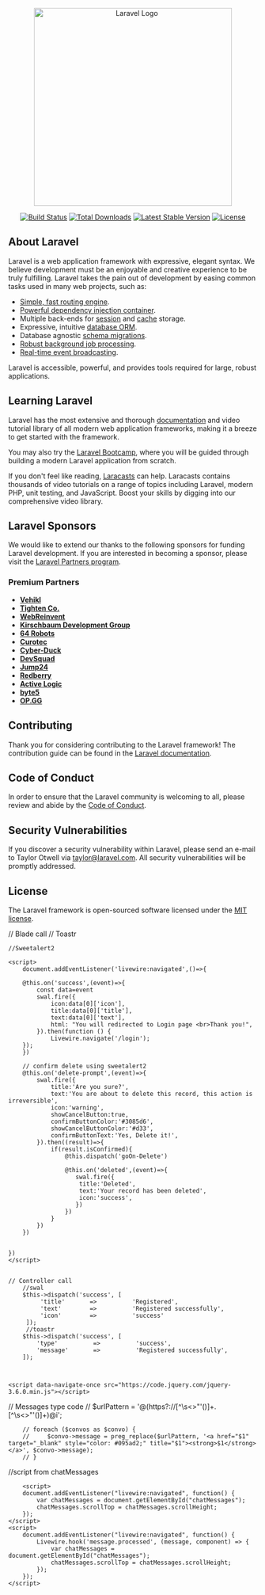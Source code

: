 <p align="center"><a href="https://laravel.com" target="_blank"><img src="https://raw.githubusercontent.com/laravel/art/master/logo-lockup/5%20SVG/2%20CMYK/1%20Full%20Color/laravel-logolockup-cmyk-red.svg" width="400" alt="Laravel Logo"></a></p>

<p align="center">
<a href="https://github.com/laravel/framework/actions"><img src="https://github.com/laravel/framework/workflows/tests/badge.svg" alt="Build Status"></a>
<a href="https://packagist.org/packages/laravel/framework"><img src="https://img.shields.io/packagist/dt/laravel/framework" alt="Total Downloads"></a>
<a href="https://packagist.org/packages/laravel/framework"><img src="https://img.shields.io/packagist/v/laravel/framework" alt="Latest Stable Version"></a>
<a href="https://packagist.org/packages/laravel/framework"><img src="https://img.shields.io/packagist/l/laravel/framework" alt="License"></a>
</p>

## About Laravel

Laravel is a web application framework with expressive, elegant syntax. We believe development must be an enjoyable and creative experience to be truly fulfilling. Laravel takes the pain out of development by easing common tasks used in many web projects, such as:

-   [Simple, fast routing engine](https://laravel.com/docs/routing).
-   [Powerful dependency injection container](https://laravel.com/docs/container).
-   Multiple back-ends for [session](https://laravel.com/docs/session) and [cache](https://laravel.com/docs/cache) storage.
-   Expressive, intuitive [database ORM](https://laravel.com/docs/eloquent).
-   Database agnostic [schema migrations](https://laravel.com/docs/migrations).
-   [Robust background job processing](https://laravel.com/docs/queues).
-   [Real-time event broadcasting](https://laravel.com/docs/broadcasting).

Laravel is accessible, powerful, and provides tools required for large, robust applications.

## Learning Laravel

Laravel has the most extensive and thorough [documentation](https://laravel.com/docs) and video tutorial library of all modern web application frameworks, making it a breeze to get started with the framework.

You may also try the [Laravel Bootcamp](https://bootcamp.laravel.com), where you will be guided through building a modern Laravel application from scratch.

If you don't feel like reading, [Laracasts](https://laracasts.com) can help. Laracasts contains thousands of video tutorials on a range of topics including Laravel, modern PHP, unit testing, and JavaScript. Boost your skills by digging into our comprehensive video library.

## Laravel Sponsors

We would like to extend our thanks to the following sponsors for funding Laravel development. If you are interested in becoming a sponsor, please visit the [Laravel Partners program](https://partners.laravel.com).

### Premium Partners

-   **[Vehikl](https://vehikl.com/)**
-   **[Tighten Co.](https://tighten.co)**
-   **[WebReinvent](https://webreinvent.com/)**
-   **[Kirschbaum Development Group](https://kirschbaumdevelopment.com)**
-   **[64 Robots](https://64robots.com)**
-   **[Curotec](https://www.curotec.com/services/technologies/laravel/)**
-   **[Cyber-Duck](https://cyber-duck.co.uk)**
-   **[DevSquad](https://devsquad.com/hire-laravel-developers)**
-   **[Jump24](https://jump24.co.uk)**
-   **[Redberry](https://redberry.international/laravel/)**
-   **[Active Logic](https://activelogic.com)**
-   **[byte5](https://byte5.de)**
-   **[OP.GG](https://op.gg)**

## Contributing

Thank you for considering contributing to the Laravel framework! The contribution guide can be found in the [Laravel documentation](https://laravel.com/docs/contributions).

## Code of Conduct

In order to ensure that the Laravel community is welcoming to all, please review and abide by the [Code of Conduct](https://laravel.com/docs/contributions#code-of-conduct).

## Security Vulnerabilities

If you discover a security vulnerability within Laravel, please send an e-mail to Taylor Otwell via [taylor@laravel.com](mailto:taylor@laravel.com). All security vulnerabilities will be promptly addressed.

## License

The Laravel framework is open-sourced software licensed under the [MIT license](https://opensource.org/licenses/MIT).

// Blade call
// Toastr

<script>
document.addEventListener('livewire:navigated',()=>{
@this.on('success', (event) => {
const data=event
toastr[data[0].type](data[0].message, '', {
closeButton: true,
"progressBar": true,
});
})
});

    </script>

    //Sweetalert2

    <script>
        document.addEventListener('livewire:navigated',()=>{

        @this.on('success',(event)=>{
            const data=event
            swal.fire({
                icon:data[0]['icon'],
                title:data[0]['title'],
                text:data[0]['text'],
                html: "You will redirected to Login page <br>Thank you!",
            }).then(function () {
                Livewire.navigate('/login');
        });
        })

        // confirm delete using sweetalert2
        @this.on('delete-prompt',(event)=>{
            swal.fire({
                title:'Are you sure?',
                text:'You are about to delete this record, this action is irreversible',
                icon:'warning',
                showCancelButton:true,
                confirmButtonColor:'#3085d6',
                showCancelButtonColor:'#d33',
                confirmButtonText:'Yes, Delete it!',
            }).then((result)=>{
                if(result.isConfirmed){
                    @this.dispatch('goOn-Delete')

                    @this.on('deleted',(event)=>{
                       swal.fire({
                        title:'Deleted',
                        text:'Your record has been deleted',
                        icon:'success',
                       })
                    })
                }
            })
        })


    })
    </script>


    // Controller call
        //swal
        $this->dispatch('success', [
             'title'       =>          'Registered',
             'text'        =>          'Registered successfully',
             'icon'        =>          'success'
         ]);
         //toastr
        $this->dispatch('success', [
            'type'          =>          'success',
            'message'       =>          'Registered successfully',
        ]);



    <script data-navigate-once src="https://code.jquery.com/jquery-3.6.0.min.js"></script>

// Messages type code
// $urlPattern = '@(https?://[^\s<>"\'()]+\.[^\s<>"\'()]+)@i';

        // foreach ($convos as $convo) {
        //     $convo->message = preg_replace($urlPattern, '<a href="$1" target="_blank" style="color: #095ad2;" title="$1"><strong>$1</strong></a>', $convo->message);
        // }



//script from chatMessages


        <script>
        document.addEventListener("livewire:navigated", function() {
            var chatMessages = document.getElementById("chatMessages");
            chatMessages.scrollTop = chatMessages.scrollHeight;
        });
    </script>
    <script>
        document.addEventListener("livewire:navigated", function() {
            Livewire.hook('message.processed', (message, component) => {
                var chatMessages = document.getElementById("chatMessages");
                chatMessages.scrollTop = chatMessages.scrollHeight;
            });
        });
    </script>
